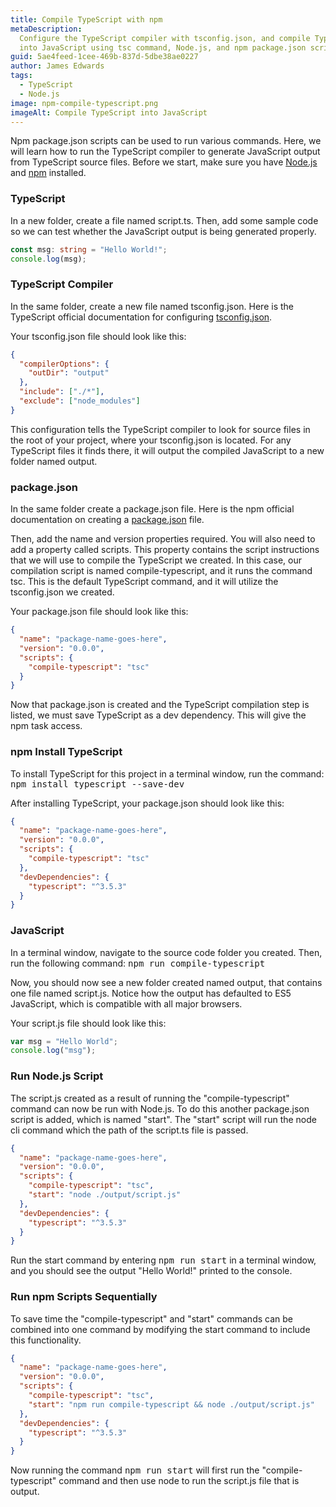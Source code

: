```yaml
---
title: Compile TypeScript with npm
metaDescription:
  Configure the TypeScript compiler with tsconfig.json, and compile TypeScript
  into JavaScript using tsc command, Node.js, and npm package.json scripts.
guid: 5ae4feed-1cee-469b-837d-5dbe38ae0227
author: James Edwards
tags:
  - TypeScript
  - Node.js
image: npm-compile-typescript.png
imageAlt: Compile TypeScript into JavaScript
---
```


Npm package.json scripts can be used to run various commands. Here, we will learn how to run the TypeScript compiler to generate JavaScript output from TypeScript source files. Before we start, make sure you have [Node.js](https://nodejs.org/en/) and [npm](https://docs.npmjs.com/downloading-and-installing-node-js-and-npm) installed.

### TypeScript

In a new folder, create a file named script.ts. Then, add some sample code so we can test whether the JavaScript output is being generated properly.

```typescript
const msg: string = "Hello World!";
console.log(msg);
```

### TypeScript Compiler

In the same folder, create a new file named tsconfig.json. Here is the TypeScript official documentation for configuring [tsconfig.json](https://www.typescriptlang.org/docs/handbook/tsconfig-json.html).

Your tsconfig.json file should look like this:

```json
{
  "compilerOptions": {
    "outDir": "output"
  },
  "include": ["./*"],
  "exclude": ["node_modules"]
}
```

This configuration tells the TypeScript compiler to look for source files in the root of your project, where your tsconfig.json is located. For any TypeScript files it finds there, it will output the compiled JavaScript to a new folder named output.

### package.json

In the same folder create a package.json file. Here is the npm official documentation on creating a [package.json](https://docs.npmjs.com/creating-a-package-json-file) file.

Then, add the name and version properties required. You will also need to add a property called scripts. This property contains the script instructions that we will use to compile the TypeScript we created. In this case, our compilation script is named compile-typescript, and it runs the command tsc. This is the default TypeScript command, and it will utilize the tsconfig.json we created.

Your package.json file should look like this:

```json
{
  "name": "package-name-goes-here",
  "version": "0.0.0",
  "scripts": {
    "compile-typescript": "tsc"
  }
}
```

Now that package.json is created and the TypeScript compilation step is listed, we must save TypeScript as a dev dependency. This will give the npm task access.

### npm Install TypeScript

To install TypeScript for this project in a terminal window, run the command: <kbd>npm install typescript --save-dev</kbd>

After installing TypeScript, your package.json should look like this:

```json
{
  "name": "package-name-goes-here",
  "version": "0.0.0",
  "scripts": {
    "compile-typescript": "tsc"
  },
  "devDependencies": {
    "typescript": "^3.5.3"
  }
}
```

### JavaScript

In a terminal window, navigate to the source code folder you created. Then, run the following command: <kbd>npm run compile-typescript</kbd>

Now, you should now see a new folder created named output, that contains one file named script.js. Notice how the output has defaulted to ES5 JavaScript, which is compatible with all major browsers.

Your script.js file should look like this:

```typescript
var msg = "Hello World";
console.log("msg");
```

### Run Node.js Script

The script.js created as a result of running the "compile-typescript" command can now be run with Node.js. To do this another package.json script is added, which is named "start". The "start" script will run the node cli command which the path of the script.ts file is passed.

```json
{
  "name": "package-name-goes-here",
  "version": "0.0.0",
  "scripts": {
    "compile-typescript": "tsc",
    "start": "node ./output/script.js"
  },
  "devDependencies": {
    "typescript": "^3.5.3"
  }
}
```

Run the start command by entering <kbd>npm run start</kbd> in a terminal window, and you should see the output "Hello World!" printed to the console.

### Run npm Scripts Sequentially

To save time the "compile-typescript" and "start" commands can be combined into one command by modifying the start command to include this functionality.

```json
{
  "name": "package-name-goes-here",
  "version": "0.0.0",
  "scripts": {
    "compile-typescript": "tsc",
    "start": "npm run compile-typescript && node ./output/script.js"
  },
  "devDependencies": {
    "typescript": "^3.5.3"
  }
}
```

Now running the command <kbd>npm run start</kbd> will first run the "compile-typescript" command and then use node to run the script.js file that is output.
